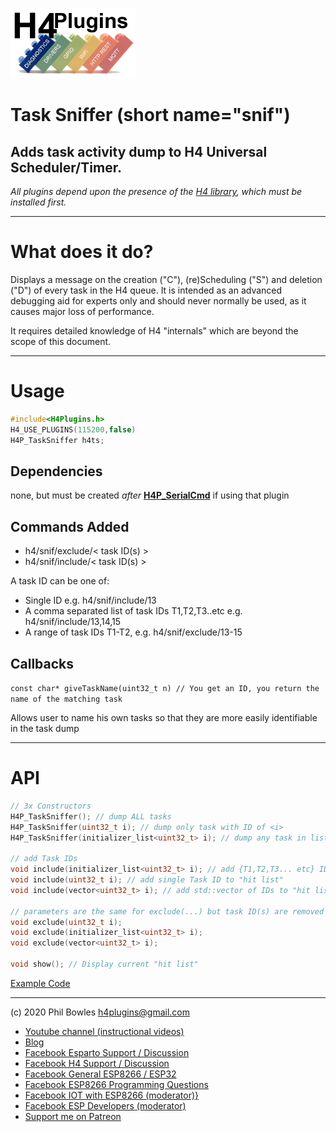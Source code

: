 ![H4P Flyer](/assets/DiagLogo.jpg) 

# Task Sniffer (short name="snif")

## Adds task activity dump to H4 Universal Scheduler/Timer.

*All plugins depend upon the presence of the [H4 library](https://github.com/philbowles/H4), which must be installed first.*

---

# What does it do?

Displays a message on the creation ("C"), (re)Scheduling ("S") and deletion ("D") of every task in the H4 queue. It is intended as an advanced debugging aid for experts only and should never normally be used, as it causes major loss of performance.

It requires detailed knowledge of H4 "internals" which are beyond the scope of this document.

---

# Usage

```cpp
#include<H4Plugins.h>
H4_USE_PLUGINS(115200,false)
H4P_TaskSniffer h4ts;
```

## Dependencies

none, but must be created *after* [**H4P_SerialCmd**](h4cmd.md) if using that plugin

## Commands Added

* h4/snif/exclude/< task ID(s) >
* h4/snif/include/< task ID(s) >

A task ID can be one of:

* Single ID e.g. h4/snif/include/13
* A comma separated list of task IDs T1,T2,T3..etc e.g. h4/snif/include/13,14,15
* A range of task IDs T1-T2, e.g. h4/snif/exclude/13-15

## Callbacks

`const char* giveTaskName(uint32_t n) // You get an ID, you return the name of the matching task`

Allows user to name his own tasks so that they are more easily identifiable in the task dump

---

# API

```cpp
// 3x Constructors
H4P_TaskSniffer(); // dump ALL tasks
H4P_TaskSniffer(uint32_t i); // dump only task with ID of <i>
H4P_TaskSniffer(initializer_list<uint32_t> i); // dump any task in list {T1,T2,T3.... etc}

// add Task IDs
void include(initializer_list<uint32_t> i); // add {T1,T2,T3... etc} IDs to "hit list"  
void include(uint32_t i); // add single Task ID to "hit list" 
void include(vector<uint32_t> i); // add std::vector of IDs to "hit list"

// parameters are the same for exclude(...) but task ID(s) are removed from "hit list"
void exclude(uint32_t i);
void exclude(initializer_list<uint32_t> i);
void exclude(vector<uint32_t> i);

void show(); // Display current "hit list"

```

[Example Code](../examples/H4P_TaskSniffer/H4P_TaskSniffer.ino)

---

(c) 2020 Phil Bowles h4plugins@gmail.com

* [Youtube channel (instructional videos)](https://www.youtube.com/channel/UCYi-Ko76_3p9hBUtleZRY6g)
* [Blog](https://8266iot.blogspot.com)
* [Facebook Esparto Support / Discussion](https://www.facebook.com/groups/esparto8266/)
* [Facebook H4  Support / Discussion](https://www.facebook.com/groups/444344099599131/)
* [Facebook General ESP8266 / ESP32](https://www.facebook.com/groups/2125820374390340/)
* [Facebook ESP8266 Programming Questions](https://www.facebook.com/groups/esp8266questions/)
* [Facebook IOT with ESP8266 (moderator)}](https://www.facebook.com/groups/1591467384241011/)
* [Facebook ESP Developers (moderator)](https://www.facebook.com/groups/ESP8266/)
* [Support me on Patreon](https://patreon.com/esparto)

